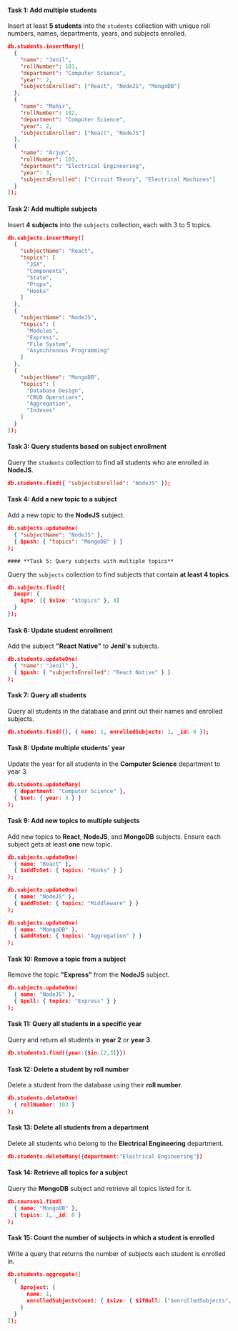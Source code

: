 #### **Task 1: Add multiple students**
Insert at least **5 students** into the `students` collection with unique roll numbers, names, departments, years, and subjects enrolled.
```json
db.students.insertMany([
  { 
    "name": "Jenil",
    "rollNumber": 101,
    "department": "Computer Science",
    "year": 2,
    "subjectsEnrolled": ["React", "NodeJS", "MongoDB"]
  },
  { 
    "name": "Mahir",
    "rollNumber": 102,
    "department": "Computer Science",
    "year": 2,
    "subjectsEnrolled": ["React", "NodeJS"]
  },
  { 
    "name": "Arjun",
    "rollNumber": 103,
    "department": "Electrical Engineering",
    "year": 3,
    "subjectsEnrolled": ["Circuit Theory", "Electrical Machines"]
  }
]);
```
#### **Task 2: Add multiple subjects**
Insert **4 subjects** into the `subjects` collection, each with 3 to 5 topics.
```json
db.subjects.insertMany([
  { 
    "subjectName": "React",
    "topics": [
      "JSX", 
      "Components", 
      "State", 
      "Props", 
      "Hooks"
    ]
  },
  { 
    "subjectName": "NodeJS", 
    "topics": [
      "Modules", 
      "Express", 
      "File System", 
      "Asynchronous Programming"
    ]
  },
  { 
    "subjectName": "MongoDB", 
    "topics": [
      "Database Design", 
      "CRUD Operations", 
      "Aggregation", 
      "Indexes"
    ]
  }
]);
```
#### **Task 3: Query students based on subject enrollment**
Query the `students` collection to find all students who are enrolled in **NodeJS**.
```json
db.students.find({ "subjectsEnrolled": "NodeJS" });
```
#### **Task 4: Add a new topic to a subject**
Add a new topic to the **NodeJS** subject.
```json
db.subjects.updateOne(
  { "subjectName": "NodeJS" },
  { $push: { "topics": "MongoDB" } }
);
```
    #### **Task 5: Query subjects with multiple topics**
Query the `subjects` collection to find subjects that contain **at least 4 topics**.
```json
db.subjects.find({
  $expr: {
    $gte: [{ $size: "$topics" }, 4]
  }
});
```
#### **Task 6: Update student enrollment**
Add the subject **"React Native"** to **Jenil's** subjects.
```json
db.students.updateOne(
  { "name": "Jenil" },
  { $push: { "subjectsEnrolled": "React Native" } }
);
```
#### **Task 7: Query all students**
Query all students in the database and print out their names and enrolled subjects.
```json
db.students.find({}, { name: 1, enrolledSubjects: 1, _id: 0 });
```
#### **Task 8: Update multiple students' year**
Update the year for all students in the **Computer Science** department to year 3.
```json
db.students.updateMany(
  { department: "Computer Science" }, 
  { $set: { year: 3 } }               
);
```
#### **Task 9: Add new topics to multiple subjects**
Add new topics to **React**, **NodeJS**, and **MongoDB** subjects. Ensure each subject gets at least **one** new topic.

```json
db.subjects.updateOne(
  { name: "React" }, 
  { $addToSet: { topics: "Hooks" } } 
);

db.subjects.updateOne(
  { name: "NodeJS" }, 
  { $addToSet: { topics: "Middleware" } } 
);

db.subjects.updateOne(
  { name: "MongoDB" }, 
  { $addToSet: { topics: "Aggregation" } } 
);
```
#### **Task 10: Remove a topic from a subject**
Remove the topic **"Express"** from the **NodeJS** subject.
```json
db.subjects.updateOne(
  { name: "NodeJS" }, 
  { $pull: { topics: "Express" } }
);
```
#### **Task 11: Query all students in a specific year**
Query and return all students in **year 2** or **year 3**.
```json
db.students1.find({year:{$in:[2,3]}})
```

#### **Task 12: Delete a student by roll number**
Delete a student from the database using their **roll number**.

```json
db.students.deleteOne(
  { rollNumber: 103 } 
);
```
#### **Task 13: Delete all students from a department**
Delete all students who belong to the **Electrical Engineering** department.
```json
db.students.deleteMany({department:"Electrical Engineering"})
```

#### **Task 14: Retrieve all topics for a subject**
Query the **MongoDB** subject and retrieve all topics listed for it.
```json
db.courses1.find(
  { name: "MongoDB" }, 
  { topics: 1, _id: 0 } 
);
```
#### **Task 15: Count the number of subjects in which a student is enrolled**
Write a query that returns the number of subjects each student is enrolled in.
```json
db.students.aggregate([
  {
    $project: {
      name: 1, 
      enrolledSubjectsCount: { $size: { $ifNull: ["$enrolledSubjects", []] } } 
    }
  }
]);
```